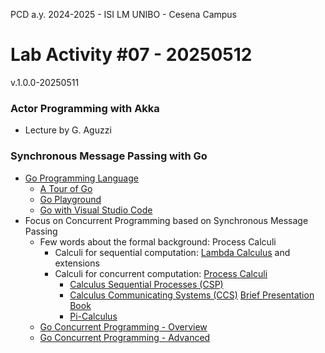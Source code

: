 PCD a.y. 2024-2025 - ISI LM UNIBO - Cesena Campus

# Lab Activity #07 - 20250512

v.1.0.0-20250511

### Actor Programming with Akka

- Lecture by G. Aguzzi

### Synchronous Message Passing with Go

- [Go Programming Language](https://go.dev/)  
    - [A Tour of Go](https://go.dev/tour/welcome/1)  
    - [Go Playground](https://go.dev/play/)
    - [Go with Visual Studio Code](https://code.visualstudio.com/docs/languages/go)   
- Focus on Concurrent Programming based on Synchronous Message Passing  
    - Few words about the formal background: Process Calculi  
        - Calculi for sequential computation: [Lambda Calculus](https://en.wikipedia.org/wiki/Lambda_calculus) and extensions   
        - Calculi for concurrent computation: [Process Calculi](https://en.wikipedia.org/wiki/Process_calculus)     
             - [Calculus Sequential Processes (CSP)](https://en.wikipedia.org/wiki/Communicating_sequential_processes)    
             - [Calculus Communicating Systems (CCS)](https://en.wikipedia.org/wiki/Calculus_of_communicating_systems) [Brief Presentation Book](https://drive.google.com/file/d/1dmBBJCSw5SiZHNqkaInEcz7rhBY5jZYN/view?usp=sharing)   
             - [Pi-Calculus](https://en.wikipedia.org/wiki/%CE%A0-calculus)    
    - [Go Concurrent Programming - Overview](https://go.dev/talks/2012/concurrency.slide#1)   
    - [Go Concurrent Programming - Advanced](https://go.dev/talks/2013/advconc.slide#1)   


